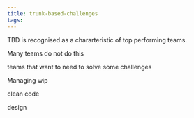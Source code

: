 ```yaml
---
title: trunk-based-challenges
tags:
---
```


TBD is recognised as a chararteristic of top performing teams. 

Many teams do not do this

teams that want to need to solve some challenges 

Managing wip

clean code

design 